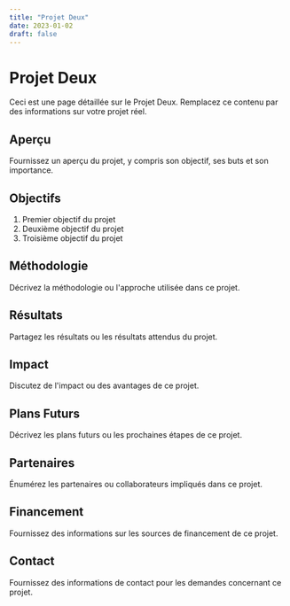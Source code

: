 ```yaml
---
title: "Projet Deux"
date: 2023-01-02
draft: false
---
```


# Projet Deux

Ceci est une page détaillée sur le Projet Deux. Remplacez ce contenu par des informations sur votre projet réel.

## Aperçu

Fournissez un aperçu du projet, y compris son objectif, ses buts et son importance.

## Objectifs

1. Premier objectif du projet
2. Deuxième objectif du projet
3. Troisième objectif du projet

## Méthodologie

Décrivez la méthodologie ou l'approche utilisée dans ce projet.

## Résultats

Partagez les résultats ou les résultats attendus du projet.

## Impact

Discutez de l'impact ou des avantages de ce projet.

## Plans Futurs

Décrivez les plans futurs ou les prochaines étapes de ce projet.

## Partenaires

Énumérez les partenaires ou collaborateurs impliqués dans ce projet.

## Financement

Fournissez des informations sur les sources de financement de ce projet.

## Contact

Fournissez des informations de contact pour les demandes concernant ce projet.